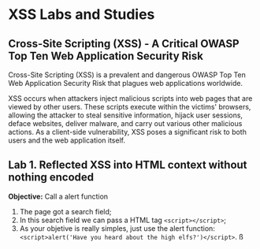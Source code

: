# XSS Labs and Studies

## Cross-Site Scripting (XSS) - A Critical OWASP Top Ten Web Application Security Risk

Cross-Site Scripting (XSS) is a prevalent and dangerous OWASP Top Ten Web Application Security Risk that plagues web applications worldwide.

XSS occurs when attackers inject malicious scripts into web pages that are viewed by other users. These scripts execute within the victims' browsers, allowing the attacker to steal sensitive information, hijack user sessions, deface websites, deliver malware, and carry out various other malicious actions. As a client-side vulnerability, XSS poses a significant risk to both users and the web application itself.

## Lab 1. Reflected XSS into HTML context without nothing encoded

**Objective:** Call a alert function

1. The page got a search field;
2. In this search field we can pass a HTML tag `<script></script>`;
3. As your objetive is really simples, just use the alert function: `<script>alert('Have you heard about the high elfs?')</script>`.
   ß
